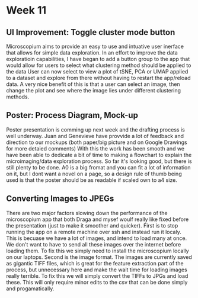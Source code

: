 # Week 11

## UI Improvement: Toggle cluster mode button
Microscopium aims to provide an easy to use and intuative user inerface that allows for simple data exploration.
In an effort to improve the data exploratioin capabilities, I have began to add a button group to the app that would allow for users to select what clustering method should be applied to the data
User can now select to view a plot of tSNE, PCA or UMAP applied to a dataset and explore from there without having to restart the app/reload data.
A very nice benefit of this is that a user can select an image, then change the plot and see where the image lies under different clustering methods.

## Poster: Process Diagram, Mock-up
Poster presentation is comming up next week and the drafting process is well underway. Juan and Genevieve have provvide a lot of feedback and direction to our mockups (both paper/big picture and on Google Drawings for more detaied comments)
With this the work has been smooth and we have been able to dedicate a bit of time to making a flowchart to explain the microimaging/data exploration process.
So far it's looking good, but there is still plenty to be done. A0 is a big fromat and you can fit a lot of information on it, but I dont want a novel on a page, so a design rule of thumb being used is that the poster should be as readable if scaled own to a4 size.

## Converting Images to JPEGs
There are two major factors slowing down the performance of the microscopium app that both Draga and mysef woulf really like fixed before the presentation (just to make it smoother and quicker).
First is to stop running the app on a remote machine over ssh and instead run it localy. This is becuase we have a lot of images, and intend to load many at once. We don't want to have to send all these images over the internet before loading them. To fix this we simply need to install the microscopium locally on our laptops.
Second is the image format. The images are currently saved as gigantic TIFF files, which is great for the feature extraction part of the process, but unnecessary here and make the wait time for loading images really terrible. To fix this we will simply convert the TIFFs to JPGs and load these. This will only require minor edits to the csv that can be done simply and progamatically. 
